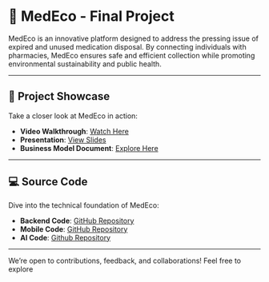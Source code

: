 # 🌱 MedEco - Final Project

MedEco is an innovative platform designed to address the pressing issue of expired and unused medication disposal. By connecting individuals with pharmacies, MedEco ensures safe and efficient collection while promoting environmental sustainability and public health.

---

## 🎥 Project Showcase

Take a closer look at MedEco in action:

- **Video Walkthrough**: [Watch Here](https://drive.google.com/file/d/1mBl5RyTcnW1nLz2B_017BUqWkKm6Ul9j/view?usp=drive_link)  
- **Presentation**: [View Slides](https://www.canva.com/design/DAGYIbIJ7MY/LZueCy7stGhbUJzfv2bqrA/edit)  
- **Business Model Document**: [Explore Here](https://drive.google.com/file/d/1znB0BnIyqaKGuqe-x4nPc2iIHtYKKDaz/view?usp=drive_link)

---

## 💻 Source Code

Dive into the technical foundation of MedEco:

- **Backend Code**: [GitHub Repository](https://github.com/Mohamed-Kamal-Ayad/MedEco)  
- **Mobile Code**: [GitHub Repository](https://github.com/Mohamed-Kamal-Ayad/MedEco-Mobile)
- **AI Code**: [Github Repository](https://github.com/1abdelhalim/MedEco-ChatBot)
---
 

We’re open to contributions, feedback, and collaborations! Feel free to explore
